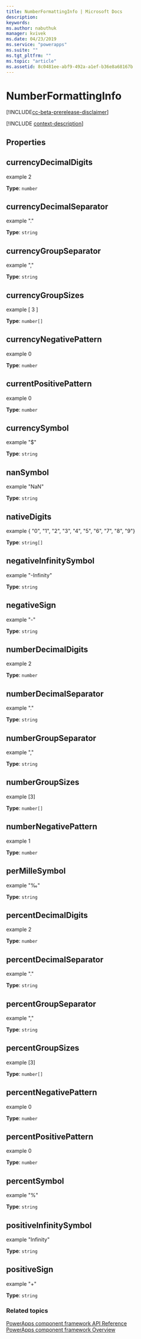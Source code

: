```yaml
---
title: NumberFormattingInfo | Microsoft Docs
description: 
keywords:
ms.author: nabuthuk
manager: kvivek
ms.date: 04/23/2019
ms.service: "powerapps"
ms.suite: ""
ms.tgt_pltfrm: ""
ms.topic: "article"
ms.assetid: 8c0481ee-abf9-492a-a1ef-b36e8a68167b
---
```


# NumberFormattingInfo

[!INCLUDE[cc-beta-prerelease-disclaimer](../../../includes/cc-beta-prerelease-disclaimer.md)]

[!INCLUDE [context-description](includes/numberformattinginfo-description.md)]

## Properties

## currencyDecimalDigits

 example 2

**Type**: `number`

## currencyDecimalSeparator

example "."

**Type**: `string`

## currencyGroupSeparator

example ","

**Type**: `string`

## currencyGroupSizes

example [ 3 ]

**Type**: `number[]`

## currencyNegativePattern

example 0

**Type**: `number`

## currentPositivePattern

example 0

**Type**: `number`

## currencySymbol

example "$"

**Type**: `string`

## nanSymbol

example "NaN"

**Type**: `string`

## nativeDigits

example { "0", "1", "2", "3", "4", "5", "6", "7", "8", "9"}

**Type**: `string[]`

## negativeInfinitySymbol

example "-Infinity"

**Type**: `string`

## negativeSign

example "-"

**Type**: `string`

## numberDecimalDigits

example 2

**Type**: `number`

## numberDecimalSeparator

example "."

**Type**: `string`

## numberGroupSeparator

example ","

**Type**: `string`

## numberGroupSizes

example [3]

**Type**: `number[]`

## numberNegativePattern

example 1

**Type**: `number`

## perMilleSymbol

example "‰"

**Type**: `string`

## percentDecimalDigits

example 2

**Type**: `number`

## percentDecimalSeparator

example "."

**Type**: `string`

## percentGroupSeparator

example ","

**Type**: `string`

## percentGroupSizes

example [3]

**Type**: `number[]`

## percentNegativePattern

example 0

**Type**: `number`

## percentPositivePattern

example 0

**Type**: `number`

## percentSymbol

example "%"

**Type**: `string`

## positiveInfinitySymbol

example "Infinity"

**Type**: `string`

## positiveSign

example "+"

**Type**: `string`


### Related topics

[PowerApps component framework API Reference](../reference/index.md)<br/>
[PowerApps component framework Overview](../overview.md)